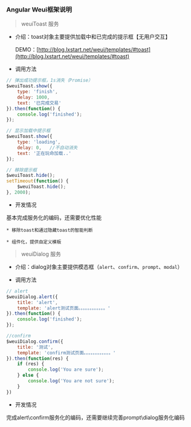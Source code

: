 ### Angular Weui框架说明

> weuiToast 服务

+ 介绍：toast对象主要提供加载中和已完成的提示框【无用户交互】

	DEMO：[http://blog.lxstart.net/weui/templates/#toast](http://blog.lxstart.net/weui/templates/#toast)

+ 调用方法

```javascript
// 弹出成功提示框，1s消失（Promise）
$weuiToast.show({
	type: 'finish',
	delay: 1000,
	text: '已完成交易'
}).then(function() {
	console.log('finished');
});

// 显示加载中提示框
$weuiToast.show({
	type: 'loading',
	delay: 0,	//不自动消失
	text: '正在玩命加载..'
});

// 移除提示框
$weuiToast.hide();
setTimeout(function() {
	$weuiToast.hide();
}, 2000);
```

+ 开发情况

基本完成服务化的编码，还需要优化性能

	* 移除toast和通过隐藏toast的智能判断

	* 组件化，提供自定义模板

> weuiDialog 服务

+ 介绍：dialog对象主要提供模态框（`alert`、`confirm`、`prompt`、`modal`）

+ 调用方法

```javascript
// alert
$weuiDialog.alert({
	title: 'alert',
	template: 'alert测试页面。。。。。。。。。。。。'
}).then(function() {
	console.log('finished');
});

//confirm
$weuiDialog.confirm({
	title: '测试',
	template: 'confirm测试页面。。。。。。。。。。。。'
}).then(function(res) {
	if (res) {
		console.log('You are sure');
	} else {
		console.log('You are not sure');
	}
})
```

+ 开发情况

完成alert\confirm服务化的编码，还需要继续完善prompt\dialog服务化编码
